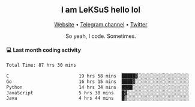 <h2 align="center">I am LeKSuS hello lol</h2>
<div align="center">
  <a href="https://leksus.net">Website</a> •
  <a href="https://t.me/leksus_was_here">Telegram channel</a> •
  <a href="https://twitter.com/___LeKSuS___">Twitter</a>
</div>
<p align="center">So yeah, I code. Sometimes.</p>

#### :computer: Last month coding activity
<!--START_SECTION:waka-->

```txt
Total Time: 87 hrs 30 mins

C                          19 hrs 58 mins  █████▓░░░░░░░░░░░░░░░░░░░   22.72 %
Go                         16 hrs 15 mins  ████▓░░░░░░░░░░░░░░░░░░░░   18.49 %
Python                     14 hrs 34 mins  ████░░░░░░░░░░░░░░░░░░░░░   16.58 %
JavaScript                 5 hrs 38 mins   █▓░░░░░░░░░░░░░░░░░░░░░░░   06.41 %
Java                       4 hrs 44 mins   █▒░░░░░░░░░░░░░░░░░░░░░░░   05.40 %
```

<!--END_SECTION:waka-->

<!-- flag{4_l0t_0f_1nter35t1ng_th1ng5_4r3_1n_publ1c_d0m41n} -->
